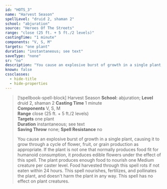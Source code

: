 ```yaml
---
id: "HOTS_3"
name: "Harvest Season"
spellLevel: "druid 2, shaman 2"
school: "abjuration"
source: "Heroes Of The Streets"
range: "close (25 ft. + 5 ft./2 levels)"
castingTime: "1 minute"
components: "V, S, M"
targets: "one plant"
duration: "instantaneous; see text"
saveType: "none"
sr: "no"
description: "You cause an explosive burst of growth in a single plant, causing it to grow through a cycle of flower, fruit, or grain production as appropriate. If the plant is not one that normally produces food fit for humanoid consumption, it produces edible flowers under the effect of this spell. The plant produces enough food to nourish one Medium creature per caster level. Food harvested through this spell rots if not eaten within 24 hours. This spell nourishes, fertilizes, and pollinates the plant, and doesn't harm the plant in any way. This spell has no effect on plant creatures."
known: false
cssclasses:
  - hide-title
  - hide-properties
---
```


> [!spellbook-spell-block] Harvest Season
> **School:** abjuration; **Level** druid 2, shaman 2
> **Casting Time** 1 minute  
> **Components** V, S, M  
> **Range** close (25 ft. + 5 ft./2 levels)  
> **Targets** one plant  
> **Duration** instantaneous; see text  
> **Saving Throw** none; **Spell Resistance** no
> 
> You cause an explosive burst of growth in a single plant, causing it to grow through a cycle of flower, fruit, or grain production as appropriate. If the plant is not one that normally produces food fit for humanoid consumption, it produces edible flowers under the effect of this spell. The plant produces enough food to nourish one Medium creature per caster level. Food harvested through this spell rots if not eaten within 24 hours. This spell nourishes, fertilizes, and pollinates the plant, and doesn't harm the plant in any way. This spell has no effect on plant creatures.